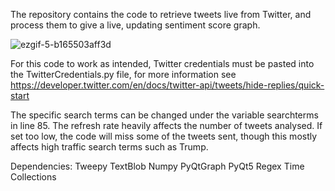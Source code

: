 The repository contains the code to retrieve tweets live from Twitter, and process them to give a live, updating sentiment score graph.

![ezgif-5-b165503aff3d](https://user-images.githubusercontent.com/66477337/100153157-a4863700-2e9b-11eb-9c20-27051d863573.gif)

For this code to work as intended, Twitter credentials must be pasted into the TwitterCredentials.py file, for more information
see https://developer.twitter.com/en/docs/twitter-api/tweets/hide-replies/quick-start

The specific search terms can be changed under the variable searchterms in line 85.
The refresh rate heavily affects the number of tweets analysed. If set too low, the code will miss some of the tweets
sent, though this mostly affects high traffic search terms such as Trump.

Dependencies:
Tweepy
TextBlob
Numpy
PyQtGraph
PyQt5
Regex
Time
Collections
